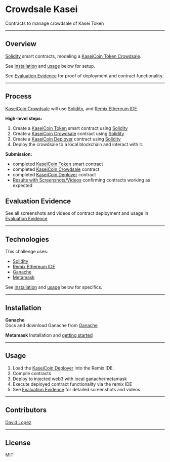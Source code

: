 # Crowdsale Kasei
Contracts to manage crowdsale of Kasei Token  

---

## Overview
[Solidity](https://docs.soliditylang.org/en/v0.8.13/) smart contracts, modeling a [KaseiCoin Token Crowdsale](/app/KaseiCoinCrowdsale.sol).  

See [installation](#installation) and [usage](#usage) below for setup.  

See [Evaluation Evidence](/results/README.md#evaluation-evidence) for proof of deployment and contract functionality.  

---

## Process
[KaseiCoin Crowdsale](/app/KaseiCoinCrowdsale.sol) will use [Solidity](https://docs.soliditylang.org/en/v0.8.13/), and [Remix Ethereum IDE](https://remix-ide.readthedocs.io/en/latest/#).  

**High-level steps:**  
1. Create a [KaseiCoin Token](./app/KaseiCoin.sol) smart contract using [Solidity](https://docs.soliditylang.org/en/v0.8.13/)
2. Create a [KaseiCoin Crowdsale](/app/KaseiCoinCrowdsale.sol) contract using [Solidity](https://docs.soliditylang.org/en/v0.8.13/)
3. Create a [KaseiCoin Deployer](/app/KaseiCoinCrowdsale.sol) contract using [Solidity](https://docs.soliditylang.org/en/v0.8.13/)
4. Deploy the crowdsale to a local blockchain and interact with it.
  

**Submission:**  
- completed [KaseiCoin Token](./app/KaseiCoin.sol) smart contract
- completed [KaseiCoin Crowdsale](/app/KaseiCoinCrowdsale.sol) contract
- completed [KaseiCoin Deployer](/app/KaseiCoinCrowdsale.sol) contract
- [Results with Screenshots/Videos](/results/README.md#evaluation-evidence) confirming contracts working as expected  

## Evaluation Evidence

See all screenshots and videos of contract deployment and usage in [Evaluation Evidence](/results/README.md#evaluation-evidence)   


---

## Technologies

This challenge uses:  
- [Solidity](https://docs.soliditylang.org/en/v0.8.13/)
- [Remix Ethereum IDE](https://remix-ide.readthedocs.io/en/latest/#)
- [Ganache](https://trufflesuite.com/ganache/)
- [Metamask](https://metamask.io/)  

See [installation](#installation) and [usage](#usage) below for specifics.

---

## Installation

**Ganache**  
Docs and download Ganache from [Ganache](https://trufflesuite.com/ganache/)  

**Metamask**
Installation and [getting started](https://metamask.zendesk.com/hc/en-us/articles/360015489531-Getting-started-with-MetaMask)  

---

## Usage

1. Load the [KaseiCoin Deployer](/app/KaseiCoinCrowdsale.sol) into the Remix IDE.
2. Compile contracts
3. Deploy to injected web3 with local ganache/metamask
4. Execute deployed contract functionality via the remix IDE
5. See [Evaluation Evidence](/results/README.md#evaluation-evidence) for detailed screenshots and videos  

---

## Contributors

[David Lopez](https://github.com/sububer)

---

## License

MIT